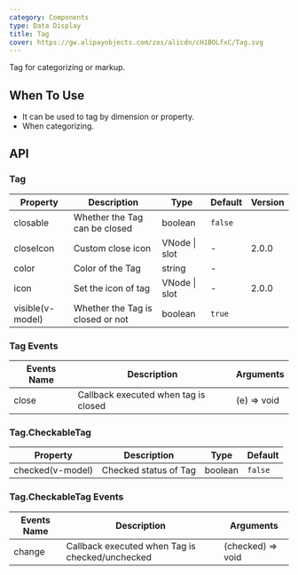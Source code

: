 ```yaml
---
category: Components
type: Data Display
title: Tag
cover: https://gw.alipayobjects.com/zos/alicdn/cH1BOLfxC/Tag.svg
---
```


Tag for categorizing or markup.

## When To Use

- It can be used to tag by dimension or property.
- When categorizing.

## API

### Tag

| Property         | Description                      | Type          | Default | Version |
| ---------------- | -------------------------------- | ------------- | ------- | ------- |
| closable         | Whether the Tag can be closed    | boolean       | `false` |         |
| closeIcon        | Custom close icon                | VNode \| slot | -       | 2.0.0   |
| color            | Color of the Tag                 | string        | -       |         |
| icon             | Set the icon of tag              | VNode \| slot | -       | 2.0.0   |
| visible(v-model) | Whether the Tag is closed or not | boolean       | `true`  |         |

### Tag Events

| Events Name | Description                          | Arguments   |
| ----------- | ------------------------------------ | ----------- |
| close       | Callback executed when tag is closed | (e) => void |

### Tag.CheckableTag

| Property         | Description           | Type    | Default |
| ---------------- | --------------------- | ------- | ------- |
| checked(v-model) | Checked status of Tag | boolean | `false` |

### Tag.CheckableTag Events

| Events Name | Description                                     | Arguments         |
| ----------- | ----------------------------------------------- | ----------------- |
| change      | Callback executed when Tag is checked/unchecked | (checked) => void |
